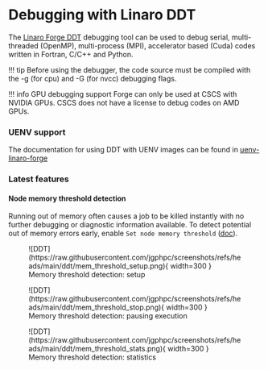 # Debugging with Linaro DDT

The [Linaro Forge DDT] debugging tool can be used to debug serial,
multi-threaded (OpenMP), multi-process (MPI), accelerator based (Cuda) codes
written in Fortran, C/C++ and Python. 

!!! tip
    Before using the debugger, the code source must be compiled with the -g
    (for cpu) and -G (for nvcc) debugging flags.

[Linaro Forge DDT]: https://docs.linaroforge.com/latest/html/forge/index.html

!!! info GPU debugging support
    Forge can only be used at CSCS with NVIDIA GPUs.
    CSCS does not have a license to debug codes on AMD GPUs.

### UENV support

The documentation for using DDT with UENV images can be found in
[uenv-linaro-forge]

[uenv-linaro-forge]: https://eth-cscs.github.io/alps-uenv/uenv-linaro-forge/

### Latest features

#### Node memory threshold detection

Running out of memory often causes a job to be killed instantly with no further
debugging or diagnostic information available. To detect potential out of
memory errors early, enable `Set node memory threshold` ([doc](https://docs.linaroforge.com/24.1/html/forge/ddt/memory_debugging_ddt/node_memory_threshold_detection.html)).

<figure markdown="span">
  ![DDT](https://raw.githubusercontent.com/jgphpc/screenshots/refs/heads/main/ddt/mem_threshold_setup.png){ width=300 }
  <figcaption>Memory threshold detection: setup</figcaption>
</figure>

<figure markdown="span">
  ![DDT](https://raw.githubusercontent.com/jgphpc/screenshots/refs/heads/main/ddt/mem_threshold_stop.png){ width=300 }
  <figcaption>Memory threshold detection: pausing execution</figcaption>
</figure>

<figure markdown="span">
  ![DDT](https://raw.githubusercontent.com/jgphpc/screenshots/refs/heads/main/ddt/mem_threshold_stats.png){ width=300 }
  <figcaption>Memory threshold detection: statistics</figcaption>
</figure>
